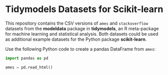 # Tidymodels Datasets for Scikit-learn

This repository contains the CSV versions of `ames` and `stackoverflow` datasets from the **modeldata** package in **tidymodels**, an R meta-package for machine learning and statistical analysis. Both datasets could be used as additional example datasets for the Python package **scikit-learn**.

Use the following Python code to create a pandas DataFrame from `ames`:

```python
import pandas as pd

ames = pd.read_html()
```